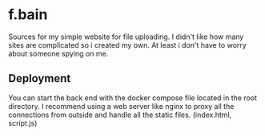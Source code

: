 # f.bain
Sources for my simple website for file uploading. I didn't like how many sites are
complicated so i created my own. At least i don't have to worry about someone spying
on me.

## Deployment
You can start the back end with the docker compose file located in the root directory.
I recommend using a web server like nginx to proxy all the connections from outside and
handle all the static files. (index.html, script.js)